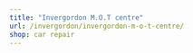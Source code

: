 ```yaml
---
title: "Invergordon M.O.T centre"
url: /invergordon/invergordon-m-o-t-centre/
shop: car repair
---
```


